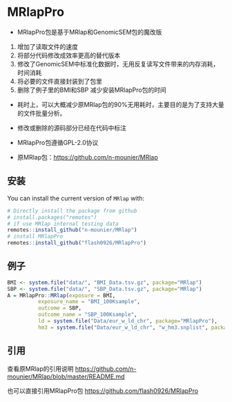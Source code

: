 # MRlapPro
- MRlapPro包是基于MRlap和GenomicSEM包的魔改版
1. 增加了读取文件的速度
2. 将部分代码修改成效率更高的替代版本
3. 修改了GenomicSEM中标准化数据时，无用反复读写文件带来的内存消耗，时间消耗
4. 将必要的文件直接封装到了包里
5. 删除了例子里的BMI和SBP 减少安装MRlapPro包的时间

- 耗时上，可以大概减少原MRlap包的90%无用耗时，主要目的是为了支持大量的文件批量分析。

- 修改或删除的源码部分已经在代码中标注

- MRlapPro包遵循GPL-2.0协议
- 原MRlap包：https://github.com/n-mounier/MRlap

## 安装

You can install the current version of `MRlap` with:

``` r
# Directly install the package from github
# install.packages("remotes")
# if use MRlap internal testing data
remotes::install_github("n-mounier/MRlap")
# install MRlapPro
remotes::install_github("flash0926/MRlapPro")
```

## 例子
``` r
BMI <- system.file("data/", "BMI_Data.tsv.gz", package="MRlap")
SBP <- system.file("data/", "SBP_Data.tsv.gz", package="MRlap")
A = MRlapPro::MRlap(exposure = BMI,
          exposure_name = "BMI_100Ksample",
          outcome = SBP,
          outcome_name = "SBP_100Ksample",
          ld = system.file("Data/eur_w_ld_chr", package="MRlapPro"),
          hm3 = system.file("Data/eur_w_ld_chr", "w_hm3.snplist", package="MRlapPro"))
```


## 引用

查看原MRlap的引用说明
https://github.com/n-mounier/MRlap/blob/master/README.md
 
也可以直接引用MRlapPro包
https://github.com/flash0926/MRlapPro
